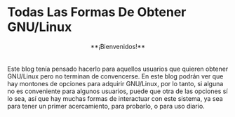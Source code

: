 # Todas Las Formas De Obtener GNU/Linux

<center>**¡Bienvenidos!**</center>
<br><br>
Este blog tenía pensado hacerlo para aquellos usuarios que quieren obtener GNU/Linux pero no terminan de convencerse. En este blog podrán ver que hay montones de opciones para adquirir GNU/Linux, por lo tanto, si alguna no es conveniente para algunos usuarios, puede que otra de las opciones sí lo sea, así que hay muchas formas de interactuar con este sistema, ya sea para tener un primer acercamiento, para probarlo, o para uso diario.
